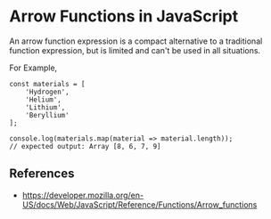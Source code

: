 
# Arrow Functions in JavaScript

An arrow function expression is a compact alternative to a traditional function expression, but is limited and can't be used in all situations. 

For Example,

    const materials = [
        'Hydrogen',
        'Helium',
        'Lithium',
        'Beryllium'
    ];

    console.log(materials.map(material => material.length));
    // expected output: Array [8, 6, 7, 9]

## References
- https://developer.mozilla.org/en-US/docs/Web/JavaScript/Reference/Functions/Arrow_functions
